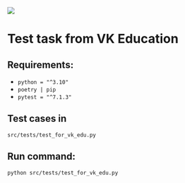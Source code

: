![](https://education.vk.company/static/core/pub/vk-redesign/1466bf183da50cfaccd33256712fc663.svg)

# Test task from VK Education

## Requirements:
- `python = "^3.10"`
- `poetry | pip`
- `pytest = "^7.1.3"`

## Test cases in
`src/tests/test_for_vk_edu.py`

## Run command:
`python src/tests/test_for_vk_edu.py`
